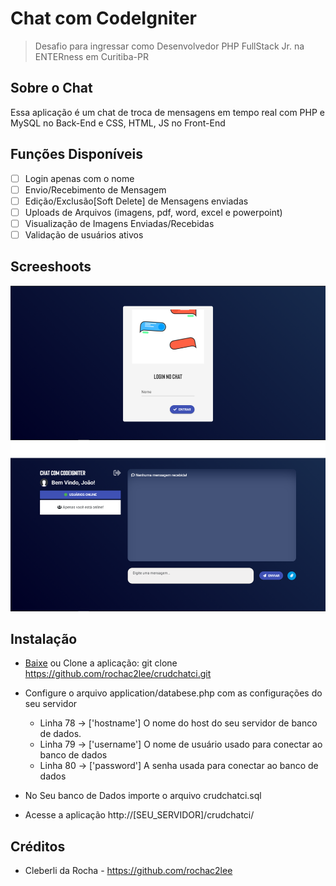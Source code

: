 # Chat com CodeIgniter
> Desafio para ingressar como Desenvolvedor PHP FullStack Jr. na ENTERness em Curitiba-PR

## Sobre o Chat
Essa aplicação é um chat de troca de mensagens em tempo real com PHP e MySQL no Back-End e CSS, HTML, JS no Front-End

## Funções Disponíveis
* [ ] Login apenas com o nome
* [ ] Envio/Recebimento de Mensagem
* [ ] Edição/Exclusão[Soft Delete] de Mensagens enviadas
* [ ] Uploads de Arquivos (imagens, pdf, word, excel e powerpoint)
* [ ] Visualização de Imagens Enviadas/Recebidas
* [ ] Validação de usuários ativos

## Screeshoots

![Chat](images/screenshot.png?raw=true "Chat")


## Instalação

- [Baixe](https://github.com/rochac2lee/crudchatci/archive/master.zip) ou Clone a aplicação: git clone https://github.com/rochac2lee/crudchatci.git 

- Configure o arquivo application/databese.php com as configurações do seu servidor
	- Linha 78 -> ['hostname'] O nome do host do seu servidor de banco de dados.
	- Linha 79 -> ['username'] O nome de usuário usado para conectar ao banco de dados
	- Linha 80 -> ['password'] A senha usada para conectar ao banco de dados
- No Seu banco de Dados importe o arquivo crudchatci.sql
- Acesse a aplicação http://[SEU_SERVIDOR]/crudchatci/

## Créditos

- Cleberli da Rocha - https://github.com/rochac2lee

